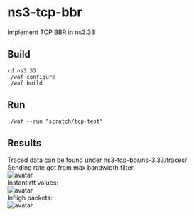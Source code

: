 # ns3-tcp-bbr
Implement TCP BBR in ns3.33
## Build
```
cd ns3.33  
./waf configure  
./waf build  
```
## Run
```
./waf --run "scratch/tcp-test"  
```
## Results
Traced data can be found under ns3-tcp-bbr/ns-3.33/traces/  
Sending rate got from max bandwidth filter.  
![avatar](https://github.com/SoonyangZhang/ns3-tcp-bbr/blob/main/ns-3.33/traces/bbr-max-bw.png)   
Instant rtt values:  
![avatar](https://github.com/SoonyangZhang/ns3-tcp-bbr/blob/main/ns-3.33/traces/bbr-instant-rtt.png)  
Infligh packets:  
![avatar](https://github.com/SoonyangZhang/ns3-tcp-bbr/blob/main/ns-3.33/traces/inflight.png)  



